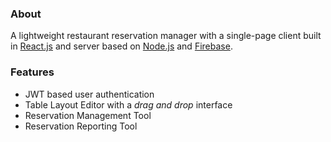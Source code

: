 ### About

A lightweight restaurant reservation manager with a single-page client built in [React.js](https://reactjs.org/) and server based on [Node.js](https://nodejs.org/) and [Firebase](https://firebase.google.com/).

### Features

- JWT based user authentication
- Table Layout Editor with a *drag and drop* interface
- Reservation Management Tool
- Reservation Reporting Tool
